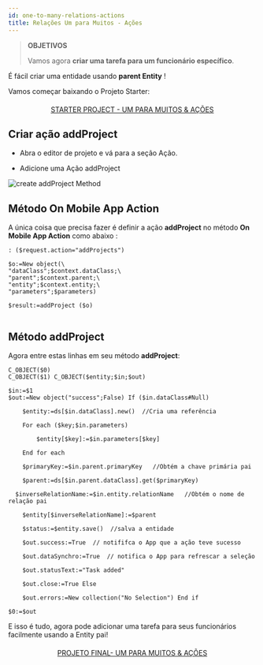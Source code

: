 ```yaml
---
id: one-to-many-relations-actions
title: Relações Um para Muitos - Ações
---
```


> **OBJETIVOS**
> 
> Vamos agora  **criar uma tarefa para um funcionário específico**.

É fácil criar uma entidade usando **parent Entity** !

Vamos começar baixando o Projeto Starter:

<div markdown="1" style="text-align: center; margin-top: 20px; margin-bottom: 20px">
<a class="button"
href="https://github.com/4d-go-mobile/tutorial-RelationsActions/archive/6c649733f5efd3c799e4e04c05a85e17eeadf7f0.zip">STARTER PROJECT -  UM PARA MUITOS & AÇÕES</a>
</div>

## Criar ação addProject

* Abra o editor de projeto e vá para a seção Ação.

* Adicione uma Ação addProject

![create addProject Method](assets/en/relations/create-addProject-Method-4D-for-iOS-relation-parent-ID.png)


## Método On Mobile App Action

A única coisa que precisa fazer é definir a ação **addProject** no método **On Mobile App Action** como abaixo :

```4d
: ($request.action="addProjects")

$o:=New object(\
"dataClass";$context.dataClass;\
"parent";$context.parent;\
"entity";$context.entity;\
"parameters";$parameters)

$result:=addProject ($o)


```

## Método addProject


Agora entre estas linhas em seu método **addProject**:

```4d
C_OBJECT($0)
C_OBJECT($1) C_OBJECT($entity;$in;$out)

$in:=$1
$out:=New object("success";False) If ($in.dataClass#Null)

    $entity:=ds[$in.dataClass].new()  //Cria uma referência

    For each ($key;$in.parameters)

        $entity[$key]:=$in.parameters[$key]

    End for each 

    $primaryKey:=$in.parent.primaryKey   //Obtém a chave primária pai

    $parent:=ds[$in.parent.dataClass].get($primaryKey)

  $inverseRelationName:=$in.entity.relationName   //Obtém o nome de relação pai

    $entity[$inverseRelationName]:=$parent

    $status:=$entity.save()  //salva a entidade

    $out.success:=True  // notififca o App que a ação teve sucesso

    $out.dataSynchro:=True  // notifica o App para refrescar a seleção

    $out.statusText:="Task added"

    $out.close:=True Else 

    $out.errors:=New collection("No Selection") End if 

$0:=$out

```

E isso é tudo, agora pode adicionar uma tarefa para seus funcionários facilmente usando a Entity pai!

<div markdown="1" style="text-align: center; margin-top: 20px; margin-bottom: 20px">
<a class="button"
href="https://github.com/4d-go-mobile/tutorial-RelationsActions/releases/latest/download/tutorial-RelationsActions.zip">PROJETO FINAL- UM PARA MUITOS & AÇÕES</a>
</div>
